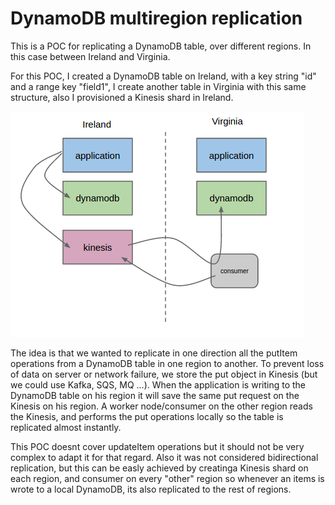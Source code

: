 # DynamoDB multiregion replication

This is a POC for replicating a DynamoDB table, over different regions. In this case between Ireland and Virginia.

For this POC, I created a DynamoDB table on Ireland, with a key string "id" and a range key "field1", I create another table in Virginia with this same structure, also I provisioned a Kinesis shard in Ireland. 


![image](https://raw.githubusercontent.com/hadesbox/dynamodb-multiregion/master/foo.png)

The idea is that we wanted to replicate in one direction all the putItem operations from a DynamoDB table in one region to another. To prevent loss of data on server or network failure, we store the put object in Kinesis (but we could use Kafka, SQS, MQ ...). When the application is writing to the DynamoDB table on his region it will save the same put request on the Kinesis on his region. A worker node/consumer on the other region reads the Kinesis, and performs the put operations locally so the table is replicated almost instantly.

This POC doesnt cover updateItem operations but it should not be very complex to adapt it for that regard. Also it was not considered bidirectional replication, but this can be easly achieved by creatinga Kinesis shard on each region, and consumer on every "other" region so whenever an items is wrote to a local DynamoDB, its also replicated to the rest of regions.
